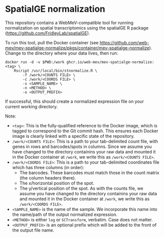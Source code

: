 # SpatialGE normalization

This repository contains a WebMeV-compatible tool for running normalization on spatial transcriptomics using the spatialGE R package (https://github.com/FridleyLab/spatialGE). 

To run this tool, pull the Docker container (see https://github.com/web-mev/mev-spatialge-normalize/pkgs/container/mev-spatialge-normalize). Change to the directory where your data lives, then run:

```
docker run -d -v $PWD:/work ghcr.io/web-mev/mev-spatialge-normalize:<tag> \
    Rscript /usr/local/bin/stnormalize.R \
        -f /work/<COUNTS FILE> \
        -c /work/<COORDS FILE> \
        -s <SAMPLE_NAME> \
        -n <METHOD> \
        -o <OUTPUT_PREFIX>
```
If successful, this should create a normalized expression file on your current working directory.

Note:
- `<tag>`: This is the fully-qualified reference to the Docker image, which is tagged to correspond to the Git commit hash. This ensures each Docker image is clearly linked with a specific state of the repository.
- `/work/<COUNTS FILE>`: This is a path to your tab-delimited count file, with genes in rows and barcodes/spots in columns. Since we assume you have changed to the directory containins your raw data and mounted it in the Docker container at `/work`, we write this as `/work/<COUNTS FILE>`.
- `/work/<COORDS FILE>`: This is a path to your tab-delimited coordinates file which has three columns (in order):
    - The barcodes. These barcodes must match those in the count matrix (the column headers there).
    - The x/horizontal position of the spot.
    - The y/vertical position of the spot. 
As with the counts file, we assume you have changed to the directory containins your raw data and mounted it in the Docker container at `/work`, we write this as `/work/<COORDS FILE>`.
- `<SAMPLE_NAME>` is the name of the sample. We incorporate this name into the name/path of the output normalized expression.
- `<METHOD>` is either `log` or `SCTransform`, verbatim. Case does not matter.
- `<OUTPUT_PREFIX>` is an optional prefix which will be added to the front of the output file name.